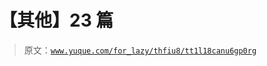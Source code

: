 # 【其他】23 篇

> 原文：[`www.yuque.com/for_lazy/thfiu8/tt1l18canu6gp0rg`](https://www.yuque.com/for_lazy/thfiu8/tt1l18canu6gp0rg)

